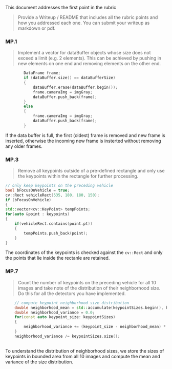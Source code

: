 This document addresses the first point in the rubric 
>Provide a Writeup / README that includes all the rubric points and how you addressed each one. You can submit your writeup as markdown or pdf.


### MP.1
> Implement a vector for dataBuffer objects whose size does not exceed a limit (e.g. 2 elements). This can be achieved by pushing in new elements on one end and removing elements on the other end.

```C++
        DataFrame frame;
        if (dataBuffer.size() == dataBufferSize)
        {
            dataBuffer.erase(dataBuffer.begin());
            frame.cameraImg = imgGray;
            dataBuffer.push_back(frame);
        }
        else
        {
            frame.cameraImg = imgGray;
            dataBuffer.push_back(frame);
        }
```

If the data buffer is full, the first (oldest) frame is removed and new frame is inserted, otherwise the incoming new frame is insterted without removing any older frames.


### MP.3

>Remove all keypoints outside of a pre-defined rectangle and only use the keypoints within the rectangle for further processing.

```C++
// only keep keypoints on the preceding vehicle
bool bFocusOnVehicle = true;
cv::Rect vehicleRect(535, 180, 180, 150);
if (bFocusOnVehicle)
{
std::vector<cv::KeyPoint> tempPoints;
for(auto &point : keypoints)
{
    if(vehicleRect.contains(point.pt))
    {
        tempPoints.push_back(point);
    }
}
```
The coordinates of the keypoints is checked against the `cv::Rect` and only the points that lie inside the rectanle are retained.


### MP.7

>Count the number of keypoints on the preceding vehicle for all 10 images and take note of the distribution of their neighborhood size. Do this for all the detectors you have implemented.

```C++
    // compute keypoint neighborhood size distribution
    double neighborhood_mean = std::accumulate(keypointSizes.begin(), keypointSizes.end(), 0.0) / keypointSizes.size();
    double neighborhood_variance = 0.0;
    for(const auto keypoint_size: keypointSizes)
    {
        neighborhood_variance += (keypoint_size - neighborhood_mean) * (keypoint_size - neighborhood_mean);
    }
    neighborhood_variance /= keypointSizes.size();
    
```

To understand the distribution of neighborhood sizes, we store the sizes of keypoints in bounded area from all 10 images and compute the mean and variance of the size distribution.